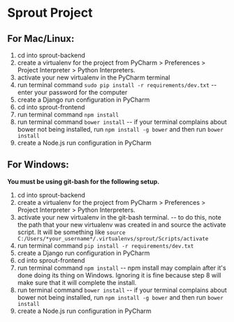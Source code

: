 Sprout Project
===============

For Mac/Linux:
--------------

1. cd into sprout-backend
2. create a virtualenv for the project from PyCharm > Preferences > Project Interpreter > Python Interpreters.
3. activate your new virtualenv in the PyCharm terminal
4. run terminal command `sudo pip install -r requirements/dev.txt`
	-- enter your password for the computer
5. create a Django run configuration in PyCharm
6. cd into sprout-frontend
7. run terminal command `npm install`
8. run terminal command `bower install`
	-- if your terminal complains about bower not being installed, run `npm install -g bower` and then run `bower install`
9. create a Node.js run configuration in PyCharm



For Windows:
------------

**You must be using git-bash for the following setup.**

1. cd into sprout-backend
2. create a virtualenv for the project from PyCharm > Preferences > Project Interpreter > Python Interpreters.
3. activate your new virtualenv in the git-bash terminal.
	-- to do this, note the path that your new virtualenv was created in and source the activate script. It will be something like `source C:/Users/*your_username*/.virtualenvs/sprout/Scripts/activate`
4. run terminal command `pip install -r requirements/dev.txt`
5. create a Django run configuration in PyCharm
6. cd into sprout-frontend
7. run terminal command `npm install`
	-- npm install may complain after it's done doing its thing on Windows. Ignoring it is fine because step 8 will make sure that it will complete the install.
8. run terminal command `bower install`
	-- if your terminal complains about bower not being installed, run `npm install -g bower` and then run `bower install`
9. create a Node.js run configuration in PyCharm

